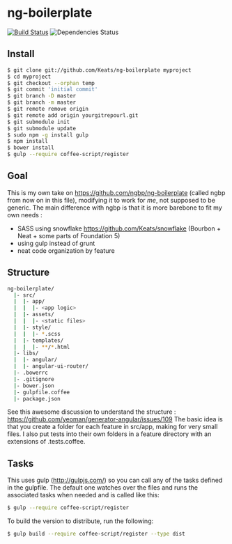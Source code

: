 # ng-boilerplate
[![Build Status](https://travis-ci.org/Keats/ng-boilerplate.png?branch=master)](https://travis-ci.org/Keats/ng-boilerplate)
![Dependencies Status](https://david-dm.org/Keats/ng-boilerplate.png)

## Install
```bash
$ git clone git://github.com/Keats/ng-boilerplate myproject
$ cd myproject
$ git checkout --orphan temp
$ git commit 'initial commit'
$ git branch -D master
$ git branch -m master
$ git remote remove origin
$ git remote add origin yourgitrepourl.git
$ git submodule init
$ git submodule update
$ sudo npm -g install gulp
$ npm install
$ bower install
$ gulp --require coffee-script/register
```

## Goal
This is my own take on https://github.com/ngbp/ng-boilerplate (called ngbp from now on in this file), modifying it
to work for *me*, not supposed to be generic.
The main difference with ngbp is that it is more barebone to fit my own needs :

- SASS using snowflake https://github.com/Keats/snowflake (Bourbon + Neat + some parts of Foundation 5)
- using gulp instead of grunt
- neat code organization by feature

## Structure

```bash
ng-boilerplate/
  |- src/
  |  |- app/
  |  |  |- <app logic>
  |  |- assets/
  |  |  |- <static files>
  |  |- style/
  |  |  |- *.scss
  |  |- templates/
  |  |  |- **/*.html
  |- libs/
  |  |- angular/
  |  |- angular-ui-router/
  |- .bowerrc
  |- .gitignore
  |- bower.json
  |- gulpfile.coffee
  |- package.json
```
See this awesome discussion to understand the structure : https://github.com/yeoman/generator-angular/issues/109
The basic idea is that you create a folder for each feature in src/app, making for very small files.
I also put tests into their own folders in a feature directory with an extensions of .tests.coffee.

## Tasks
This uses gulp (http://gulpjs.com/) so you can call any of the tasks defined in the gulpfile.
The default one watches over the files and runs the associated tasks when needed and is called like this:
```bash
$ gulp --require coffee-script/register
```

To build the version to distribute, run the following:
```bash
$ gulp build --require coffee-script/register --type dist
```


